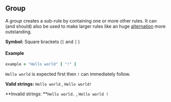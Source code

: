 ## Group

A _group_ creates a sub-rule by containing one or more other rules. It can \(and should\) also be used to make larger rules like an huge [alternation](//syntax/alternation.md) more outstanding. 

**Symbol:** Square brackets \(`[` and `]` \)

#### Example

```ruby
example = "Hello world" [ "!" ]
```

`Hello world` is expected first then `!` can immediately follow.

**Valid strings:** `Hello world` , `Hello world!`

**Invalid strings: **`Hello world.` , `Hello world !`

